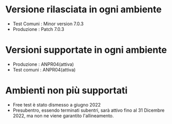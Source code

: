 # Versione rilasciata in ogni ambiente

- Test Comuni : Minor version 7.0.3
- Produzione : Patch 7.0.3


# Versioni supportate in ogni ambiente

- Produzione : ANPR04(attiva)
- Test comuni : ANPR04(attiva)

# Ambienti non più supportati

- Free test è stato dismesso a giugno 2022
- Presubentro, essendo terminati subentri, sarà attivo fino al 31 Dicembre 2022, ma non ne viene garantito l'allineamento.
